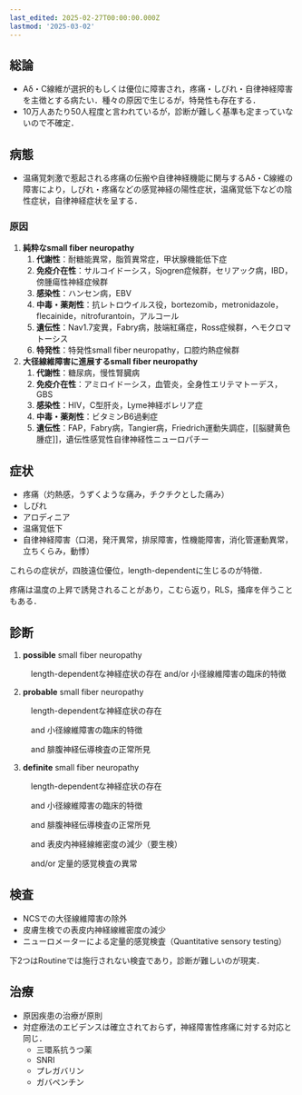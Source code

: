 ```yaml
---
last_edited: 2025-02-27T00:00:00.000Z
lastmod: '2025-03-02'
---
```





## 総論

- Aδ・C線維が選択的もしくは優位に障害され，疼痛・しびれ・自律神経障害を主徴とする病たい．種々の原因で生じるが，特発性も存在する．
- 10万人あたり50人程度と言われているが，診断が難しく基準も定まっていないので不確定．

## 病態

- 温痛覚刺激で惹起される疼痛の伝搬や自律神経機能に関与するAδ・C線維の障害により，しびれ・疼痛などの感覚神経の陽性症状，温痛覚低下などの陰性症状，自律神経症状を呈する．

### 原因

1. **純粋なsmall fiber neuropathy**
    1. **代謝性**：耐糖能異常，脂質異常症，甲状腺機能低下症
    2. **免疫介在性**：サルコイドーシス，Sjogren症候群，セリアック病，IBD，傍腫瘍性神経症候群
    3. **感染性**：ハンセン病，EBV
    4. **中毒・薬剤性**：抗レトロウイルス役，bortezomib，metronidazole，flecainide，nitrofurantoin，アルコール
    5. **遺伝性**：Nav1.7変異，Fabry病，肢端紅痛症，Ross症候群，ヘモクロマトーシス
    6. **特発性**：特発性small fiber neuropathy，口腔灼熱症候群
2. **大径線維障害に進展するsmall fiber neuropathy**
    1. **代謝性**：糖尿病，慢性腎臓病
    2. **免疫介在性**：アミロイドーシス，血管炎，全身性エリテマトーデス，GBS
    3. **感染性**：HIV，C型肝炎，Lyme神経ボレリア症
    4. **中毒・薬剤性**：ビタミンB6過剰症
    5. **遺伝性**：FAP，Fabry病，Tangier病，Friedrich運動失調症，[[脳腱黄色腫症]]，遺伝性感覚性自律神経性ニューロパチー

  

## 症状

- 疼痛（灼熱感，うずくような痛み，チクチクとした痛み）
- しびれ
- アロディニア
- 温痛覚低下
- 自律神経障害（口渇，発汗異常，排尿障害，性機能障害，消化管運動異常，立ちくらみ，動悸）

これらの症状が，四肢遠位優位，length-dependentに生じるのが特徴．

疼痛は温度の上昇で誘発されることがあり，こむら返り，RLS，掻痒を伴うこともある．

  

## 診断

1. **possible** small fiber neuropathy
    
    　length-dependentな神経症状の存在 and/or 小径線維障害の臨床的特徴
    
2. **probable** small fiber neuropathy
    
    　length-dependentな神経症状の存在
    
    　and 小径線維障害の臨床的特徴
    
    　and 腓腹神経伝導検査の正常所見
    
3. **definite** small fiber neuropathy
    
    　length-dependentな神経症状の存在
    
    　and 小径線維障害の臨床的特徴
    
    　and 腓腹神経伝導検査の正常所見
    
    　and 表皮内神経線維密度の減少（要生検）
    
    　and/or 定量的感覚検査の異常
    

  

## 検査

- NCSでの大径線維障害の除外
- 皮膚生検での表皮内神経線維密度の減少
- ニューロメーターによる定量的感覚検査（Quantitative sensory testing）

下2つはRoutineでは施行されない検査であり，診断が難しいのが現実．

  

## 治療

- 原因疾患の治療が原則
- 対症療法のエビデンスは確立されておらず，神経障害性疼痛に対する対応と同じ．
    - 三環系抗うつ薬
    - SNRI
    - プレガバリン
    - ガバペンチン
